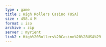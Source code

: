 ```yaml
---
type : game
title : High Rollers Casino (USA)
size : 458.4 M
format : iso
archive : zip
server : myrient
link2 : High%20Rollers%20Casino%20%28USA%29
---
```

